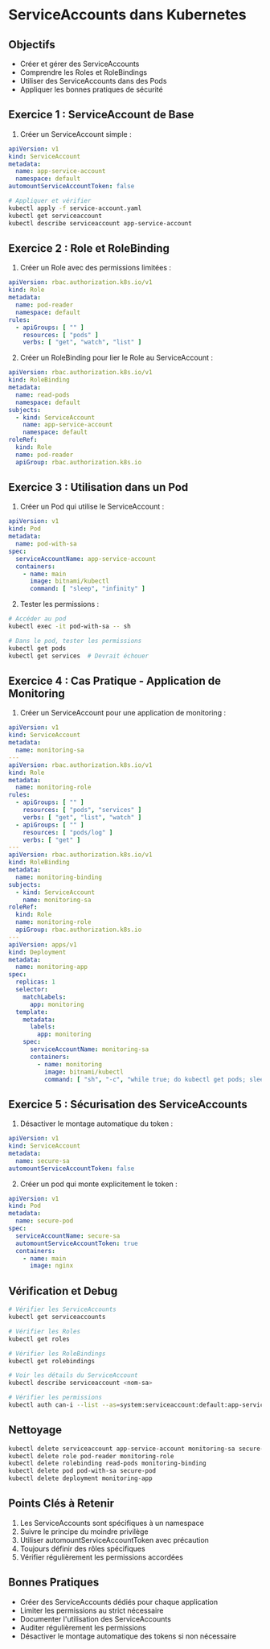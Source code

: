 # ServiceAccounts dans Kubernetes

## Objectifs

- Créer et gérer des ServiceAccounts
- Comprendre les Roles et RoleBindings
- Utiliser des ServiceAccounts dans des Pods
- Appliquer les bonnes pratiques de sécurité

## Exercice 1 : ServiceAccount de Base

1. Créer un ServiceAccount simple :

```yaml
apiVersion: v1
kind: ServiceAccount
metadata:
  name: app-service-account
  namespace: default
automountServiceAccountToken: false
```

```bash
# Appliquer et vérifier
kubectl apply -f service-account.yaml
kubectl get serviceaccount
kubectl describe serviceaccount app-service-account
```

## Exercice 2 : Role et RoleBinding

1. Créer un Role avec des permissions limitées :

```yaml
apiVersion: rbac.authorization.k8s.io/v1
kind: Role
metadata:
  name: pod-reader
  namespace: default
rules:
  - apiGroups: [ "" ]
    resources: [ "pods" ]
    verbs: [ "get", "watch", "list" ]
```

2. Créer un RoleBinding pour lier le Role au ServiceAccount :

```yaml
apiVersion: rbac.authorization.k8s.io/v1
kind: RoleBinding
metadata:
  name: read-pods
  namespace: default
subjects:
  - kind: ServiceAccount
    name: app-service-account
    namespace: default
roleRef:
  kind: Role
  name: pod-reader
  apiGroup: rbac.authorization.k8s.io
```

## Exercice 3 : Utilisation dans un Pod

1. Créer un Pod qui utilise le ServiceAccount :

```yaml
apiVersion: v1
kind: Pod
metadata:
  name: pod-with-sa
spec:
  serviceAccountName: app-service-account
  containers:
    - name: main
      image: bitnami/kubectl
      command: [ "sleep", "infinity" ]
```

2. Tester les permissions :

```bash
# Accéder au pod
kubectl exec -it pod-with-sa -- sh

# Dans le pod, tester les permissions
kubectl get pods
kubectl get services  # Devrait échouer
```

## Exercice 4 : Cas Pratique - Application de Monitoring

1. Créer un ServiceAccount pour une application de monitoring :

```yaml
apiVersion: v1
kind: ServiceAccount
metadata:
  name: monitoring-sa
---
apiVersion: rbac.authorization.k8s.io/v1
kind: Role
metadata:
  name: monitoring-role
rules:
  - apiGroups: [ "" ]
    resources: [ "pods", "services" ]
    verbs: [ "get", "list", "watch" ]
  - apiGroups: [ "" ]
    resources: [ "pods/log" ]
    verbs: [ "get" ]
---
apiVersion: rbac.authorization.k8s.io/v1
kind: RoleBinding
metadata:
  name: monitoring-binding
subjects:
  - kind: ServiceAccount
    name: monitoring-sa
roleRef:
  kind: Role
  name: monitoring-role
  apiGroup: rbac.authorization.k8s.io
---
apiVersion: apps/v1
kind: Deployment
metadata:
  name: monitoring-app
spec:
  replicas: 1
  selector:
    matchLabels:
      app: monitoring
  template:
    metadata:
      labels:
        app: monitoring
    spec:
      serviceAccountName: monitoring-sa
      containers:
        - name: monitoring
          image: bitnami/kubectl
          command: [ "sh", "-c", "while true; do kubectl get pods; sleep 10; done" ]
```

## Exercice 5 : Sécurisation des ServiceAccounts

1. Désactiver le montage automatique du token :

```yaml
apiVersion: v1
kind: ServiceAccount
metadata:
  name: secure-sa
automountServiceAccountToken: false
```

2. Créer un pod qui monte explicitement le token :

```yaml
apiVersion: v1
kind: Pod
metadata:
  name: secure-pod
spec:
  serviceAccountName: secure-sa
  automountServiceAccountToken: true
  containers:
    - name: main
      image: nginx
```

## Vérification et Debug

```bash
# Vérifier les ServiceAccounts
kubectl get serviceaccounts

# Vérifier les Roles
kubectl get roles

# Vérifier les RoleBindings
kubectl get rolebindings

# Voir les détails du ServiceAccount
kubectl describe serviceaccount <nom-sa>

# Vérifier les permissions
kubectl auth can-i --list --as=system:serviceaccount:default:app-service-account
```

## Nettoyage

```bash
kubectl delete serviceaccount app-service-account monitoring-sa secure-sa
kubectl delete role pod-reader monitoring-role
kubectl delete rolebinding read-pods monitoring-binding
kubectl delete pod pod-with-sa secure-pod
kubectl delete deployment monitoring-app
```

## Points Clés à Retenir

1. Les ServiceAccounts sont spécifiques à un namespace
2. Suivre le principe du moindre privilège
3. Utiliser automountServiceAccountToken avec précaution
4. Toujours définir des rôles spécifiques
5. Vérifier régulièrement les permissions accordées

## Bonnes Pratiques

- Créer des ServiceAccounts dédiés pour chaque application
- Limiter les permissions au strict nécessaire
- Documenter l'utilisation des ServiceAccounts
- Auditer régulièrement les permissions
- Désactiver le montage automatique des tokens si non nécessaire